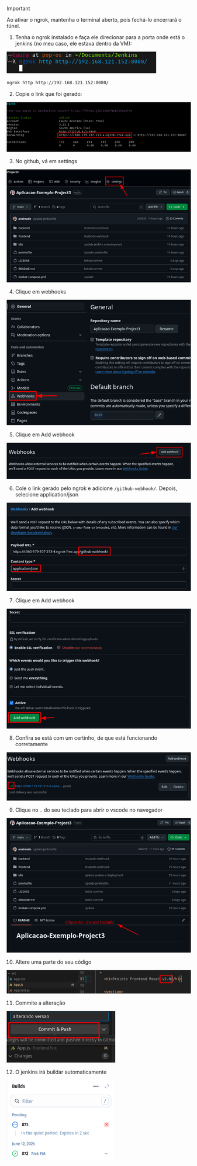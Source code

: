 > [!IMPORTANT]
> Ao ativar o ngrok, mantenha o terminal aberto, pois fechá-lo encerrará o túnel.

1. Tenha o ngrok instalado e faça ele direcionar para a porta onde está o jenkins (no meu caso, ele estava dentro da VM):

![img01](../../../assets/fase07-extra-webhook-github/img01.png)

```sh
ngrok http http://192.168.121.152:8080/
```

2. Copie o link que foi gerado:

![img02](../../../assets/fase07-extra-webhook-github/img02.png)

3. No github, vá em settings

![img03](../../../assets/fase07-extra-webhook-github/img03.png)

4. Clique em webhooks

![img04](../../../assets/fase07-extra-webhook-github/img04.png)

5. Clique em Add webhook

![img05](../../../assets/fase07-extra-webhook-github/img05.png)

6. Cole o link gerado pelo ngrok e adicione `/github-webhook/`. Depois, selecione application/json

![img06](../../../assets/fase07-extra-webhook-github/img06.png)

7. Clique em Add webhook

![img07](../../../assets/fase07-extra-webhook-github/img07.png)

8. Confira se está com um certinho, de que está funcionando corretamente

![img08](../../../assets/fase07-extra-webhook-github/img08.png)

9. Clique no `.` do seu teclado para abrir o vscode no navegador

![img09](../../../assets/fase07-extra-webhook-github/img09.png)

10. Altere uma parte do seu código

![img10](../../../assets/fase07-extra-webhook-github/img10.png)

11. Commite a alteração

![img11](../../../assets/fase07-extra-webhook-github/img11.png)

12. O jenkins irá buildar automaticamente

![img12](../../../assets/fase07-extra-webhook-github/img12.png)
